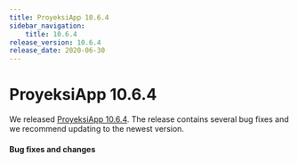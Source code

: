 ```yaml
---
title: ProyeksiApp 10.6.4
sidebar_navigation:
    title: 10.6.4
release_version: 10.6.4
release_date: 2020-06-30
---
```


# ProyeksiApp 10.6.4

We released [ProyeksiApp 10.6.4](https://community.openproject.com/versions/1443).
The release contains several bug fixes and we recommend updating to the newest version.

<!--more-->
#### Bug fixes and changes

